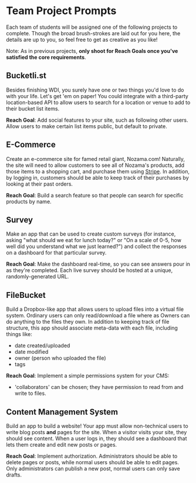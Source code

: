 # Team Project Prompts

Each team of students will be assigned one of the following projects to
complete. Though the broad brush-strokes are laid out for you here, the details
are up to you, so feel free to get as creative as you like!

Note: As in previous projects, **only shoot for Reach Goals once you've
satisfied the core requirements**.

## Bucketli.st

Besides finishing WDI, you surely have one or two things you'd love to do with
your life. Let's get 'em on paper! You could integrate with a third-party
location-based API to allow users to search for a location or venue to add to
their bucket list items.

**Reach Goal**: Add social features to your site, such as following other users.
Allow users to make certain list items public, but default to private.

## E-Commerce

Create an e-commerce site for famed retail giant, Nozama.com! Naturally, the
site will need to allow customers to see all of Nozama's products, add those
items to a shopping cart, and purchase them using
[Stripe](https://stripe.com/docs/checkout). In addition, by logging in,
customers should be able to keep track of their purchases by looking at their
past orders.

**Reach Goal**: Build a search feature so that people can search for specific
products by name.

## Survey

Make an app that can be used to create custom surveys (for instance, asking
"what should we eat for lunch today?" or "On a scale of 0-5, how well did you
understand what we just learned?") and collect the responses on a dashboard for
that particular survey.

**Reach Goal**: Make the dashboard real-time, so you can see answers pour in as
they're completed. Each live survey should be hosted at a unique,
randomly-generated URL.

## FileBucket

Build a Dropbox-like app that allows users to upload files into a virtual file
system. Ordinary users can only read/download a file where as Owners can do
anything to the files they own. In addition to keeping track of file structure,
this app should associate meta-data with each file, including things like:

-   date created/uploaded
-   date modified
-   owner (person who uploaded the file)
-   tags

**Reach Goal**: Implement a simple permissions system for your CMS:

-   'collaborators' can be chosen; they have permission to read from and write
    to files.

## Content Management System

Build an app to build a website! Your app must allow non-technical users to
write blog posts **and** pages for the site. When a visitor visits your site,
they should see content. When a user logs in, they should see a dashboard that
lets them create and edit new posts or pages.

**Reach Goal**: Implement authorization. Administrators should be able to delete
pages or posts, while normal users should be able to edit pages. Only
administrators can publish a new post, normal users can only save drafts.
